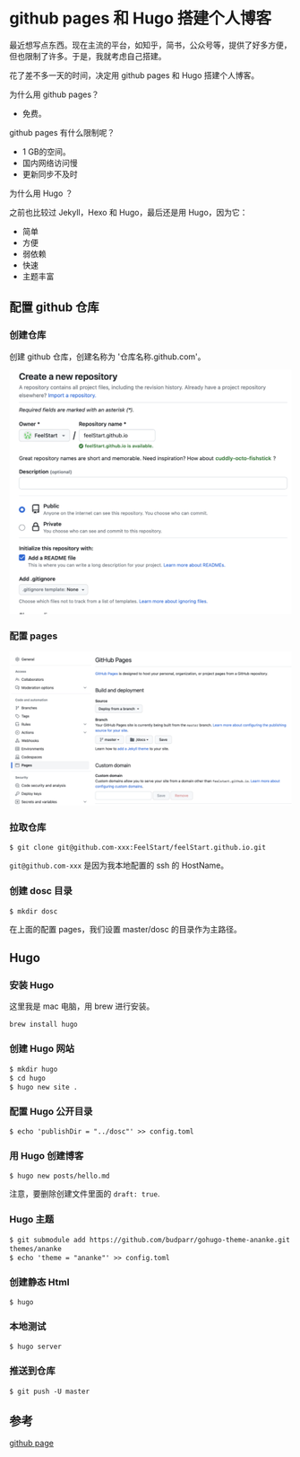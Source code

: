 # github pages 和 Hugo 搭建个人博客

最近想写点东西。现在主流的平台，如知乎，简书，公众号等，提供了好多方便，但也限制了许多。于是，我就考虑自己搭建。

花了差不多一天的时间，决定用 github pages 和 Hugo 搭建个人博客。

为什么用 github pages？

* 免费。

github pages 有什么限制呢？

* 1 GB的空间。
* 国内网络访问慢
* 更新同步不及时

为什么用 Hugo ？

之前也比较过 Jekyll，Hexo 和 Hugo，最后还是用 Hugo，因为它：

* 简单
* 方便
* 弱依赖
* 快速
* 主题丰富

## 配置 github 仓库

### 创建仓库

创建 github 仓库，创建名称为 '仓库名称.github.com'。

![create_resp](resource/create_resp.png)

### 配置 pages

![create_resp](resource/resp_page.png)

### 拉取仓库
```
$ git clone git@github.com-xxx:FeelStart/feelStart.github.io.git
```

`` git@github.com-xxx `` 是因为我本地配置的 ssh 的 HostName。

### 创建 dosc 目录

```
$ mkdir dosc
```

在上面的配置 pages，我们设置 master/dosc 的目录作为主路径。


## Hugo

### 安装 Hugo

这里我是 mac 电脑，用 brew 进行安装。

```
brew install hugo
```

### 创建 Hugo 网站

```
$ mkdir hugo 
$ cd hugo 
$ hugo new site .
```

### 配置 Hugo 公开目录

```
$ echo 'publishDir = "../dosc"' >> config.toml
```

### 用 Hugo 创建博客

```
$ hugo new posts/hello.md
```

注意，要删除创建文件里面的 ``` draft: true ```.

### Hugo 主题

```
$ git submodule add https://github.com/budparr/gohugo-theme-ananke.git themes/ananke
$ echo 'theme = "ananke"' >> config.toml
```

### 创建静态 Html

```
$ hugo
```

### 本地测试

```
$ hugo server
```

### 推送到仓库

```
$ git push -U master
```

## 参考

[github page](https://docs.github.com/en/pages/getting-started-with-github-pages/about-github-pages)

[](https://zhuanlan.zhihu.com/p/37752930)
